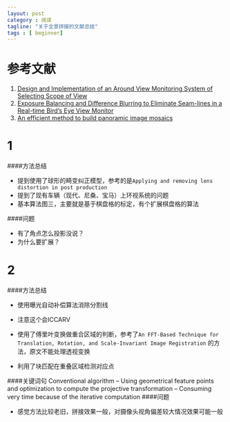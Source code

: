 ```yaml
---
layout: post
category : 阅读
tagline: "关于全景拼接的文献总结"
tags : [ beginner]
---
```

#  参考文献
1.  [Design and Implementation of an Around View Monitoring System of Selecting Scope of View](http://www.sersc.org/journals/IJCA/vol7_no11/20.pdf)
2.  [Exposure Balancing and Difference Blurring to Eliminate Seam-lines in a Real-time Bird’s Eye View Monitor](http://tau.postech.ac.kr/Publication/IntConf/ExposureBalancing.pdf)
3.  [An efficient method to build panoramic image mosaics](http://cilab.knu.ac.kr/seminar/Seminar/2007/20070110%20An%20efficient%20method%20to%20build%20panoramic%20image%20%20mosaics.pdf)



1
===
####方法总结
+ 提到使用了球形的畸变纠正模型，参考的是`Applying and removing lens distortion in post production`
+ 提到了现有车辆（现代、尼桑、宝马）上环视系统的问题
+ 基本算法图三，主要就是基于棋盘格的标定，有个扩展棋盘格的算法

####问题
+  有了角点怎么投影没说？
+  为什么要扩展？


2
===

####方法总结 
+ 使用曝光自动补偿算法消除分割线
+ 注意这个会ICCARV


+  使用了傅里叶变换做重合区域的判断，参考了`An FFT-Based Technique for Translation,
Rotation, and Scale-Invariant Image Registration` 的方法，原文不能处理透视变换
+  利用了块匹配在重叠区域检测对应点


####关键词句
	Conventional algorithm
	– Using geometrical feature points and optimization to compute the projective transformation
	– Consuming very time because of the iterative computation
####问题
+  感觉方法比较老旧，拼接效果一般，对摄像头视角偏差较大情况效果可能一般
